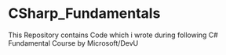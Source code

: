 # CSharp_Fundamentals
This Repository contains Code which i wrote during following C# Fundamental Course by Microsoft/DevU
